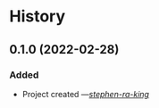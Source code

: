 # History

## 0.1.0 (2022-02-28)

### Added

- Project created _―[stephen-ra-king][github]_

<!-- Markdown link & img dfn's -->

[github]: https://github.com/stephen-ra-king/pynball
